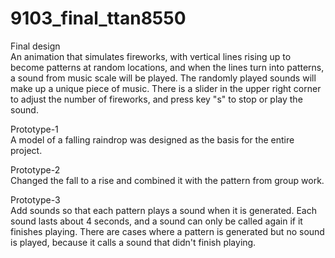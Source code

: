 # 9103_final_ttan8550
Final design  
An animation that simulates fireworks, with vertical lines rising up to become patterns at random locations, and when the lines turn into patterns, a sound from music scale will be played. The randomly played sounds will make up a unique piece of music. There is a slider in the upper right corner to adjust the number of fireworks, and press key "s" to stop or play the sound.

Prototype-1  
A model of a falling raindrop was designed as the basis for the entire project.

Prototype-2  
Changed the fall to a rise and combined it with the pattern from group work.

Prototype-3  
Add sounds so that each pattern plays a sound when it is generated. Each sound lasts about 4 seconds, and a sound can only be called again if it finishes playing. There are cases where a pattern is generated but no sound is played, because it calls a sound that didn't finish playing.
